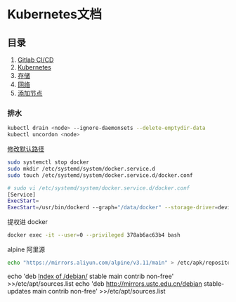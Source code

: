 # Kubernetes文档

## 目录

1. [Gitlab CI/CD](0-Gitlab_CICD.md)
2. [Kubernetes](1-Kubernetes.md)
3. [存储](2-存储.md)
4. [网络](3-网络.md)
5. [添加节点](9-配置集群_全新机器.md)

### 排水

```bash
kubectl drain <node> --ignore-daemonsets --delete-emptydir-data
kubectl uncordon <node>
```

[修改默认路径](https://www.cnblogs.com/datasyman/p/7307085.html)

```bash
sudo systemctl stop docker
sudo mkdir /etc/systemd/system/docker.service.d
sudo touch /etc/systemd/system/docker.service.d/docker.conf

# sudo vi /etc/systemd/system/docker.service.d/docker.conf
[Service]
ExecStart=
ExecStart=/usr/bin/dockerd --graph="/data/docker" --storage-driver=devicemapper
```

提权进 docker

```bash
docker exec -it --user=0 --privileged 378ab6ac63b4 bash
```

alpine 阿里源

```bash
echo "https://mirrors.aliyun.com/alpine/v3.11/main" > /etc/apk/repositories ; echo "https://mirrors.aliyun.com/alpine/v3.11/community" >> /etc/apk/repositories
```

echo 'deb [Index of /debian/](http://mirrors.ustc.edu.cn/debian) stable main contrib non-free' >>/etc/apt/sources.list
 echo 'deb http://mirrors.ustc.edu.cn/debian stable-updates main contrib non-free' >>/etc/apt/sources.list

